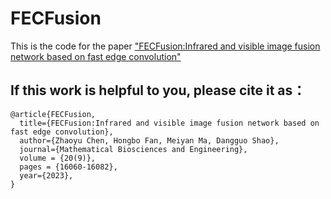 # FECFusion
This is the code for the paper ["FECFusion:Infrared and visible image fusion network based on fast edge convolution"](http://www.aimspress.com/article/doi/10.3934/mbe.2023717)

## If this work is helpful to you, please cite it as：
```
@article{FECFusion,
  title={FECFusion:Infrared and visible image fusion network based on fast edge convolution},
  author={Zhaoyu Chen, Hongbo Fan, Meiyan Ma, Dangguo Shao},
  journal={Mathematical Biosciences and Engineering},
  volume = {20(9)},
  pages = {16060-16082},
  year={2023},
}
```
